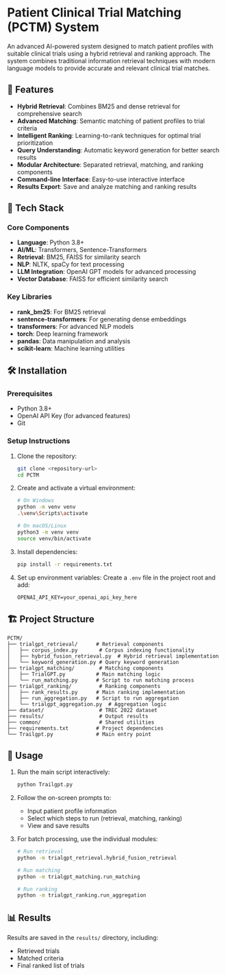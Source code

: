 # Patient Clinical Trial Matching (PCTM) System

An advanced AI-powered system designed to match patient profiles with suitable clinical trials using a hybrid retrieval and ranking approach. The system combines traditional information retrieval techniques with modern language models to provide accurate and relevant clinical trial matches.

## 🌟 Features

- **Hybrid Retrieval**: Combines BM25 and dense retrieval for comprehensive search
- **Advanced Matching**: Semantic matching of patient profiles to trial criteria
- **Intelligent Ranking**: Learning-to-rank techniques for optimal trial prioritization
- **Query Understanding**: Automatic keyword generation for better search results
- **Modular Architecture**: Separated retrieval, matching, and ranking components
- **Command-line Interface**: Easy-to-use interactive interface
- **Results Export**: Save and analyze matching and ranking results

## 🚀 Tech Stack

### Core Components
- **Language**: Python 3.8+
- **AI/ML**: Transformers, Sentence-Transformers
- **Retrieval**: BM25, FAISS for similarity search
- **NLP**: NLTK, spaCy for text processing
- **LLM Integration**: OpenAI GPT models for advanced processing
- **Vector Database**: FAISS for efficient similarity search

### Key Libraries
- **rank_bm25**: For BM25 retrieval
- **sentence-transformers**: For generating dense embeddings
- **transformers**: For advanced NLP models
- **torch**: Deep learning framework
- **pandas**: Data manipulation and analysis
- **scikit-learn**: Machine learning utilities

## 🛠️ Installation

### Prerequisites
- Python 3.8+
- OpenAI API Key (for advanced features)
- Git

### Setup Instructions

1. Clone the repository:
   ```bash
   git clone <repository-url>
   cd PCTM
   ```

2. Create and activate a virtual environment:
   ```bash
   # On Windows
   python -m venv venv
   .\venv\Scripts\activate
   
   # On macOS/Linux
   python3 -m venv venv
   source venv/bin/activate
   ```

3. Install dependencies:
   ```bash
   pip install -r requirements.txt
   ```

4. Set up environment variables:
   Create a `.env` file in the project root and add:
   ```
   OPENAI_API_KEY=your_openai_api_key_here
   ```

## 🏗️ Project Structure

```
PCTM/
├── trialgpt_retrieval/      # Retrieval components
│   ├── corpus_index.py       # Corpus indexing functionality
│   ├── hybrid_fusion_retrieval.py  # Hybrid retrieval implementation
│   └── keyword_generation.py # Query keyword generation
├── trialgpt_matching/        # Matching components
│   ├── TrialGPT.py          # Main matching logic
│   └── run_matching.py      # Script to run matching process
├── trialgpt_ranking/         # Ranking components
│   ├── rank_results.py      # Main ranking implementation
│   ├── run_aggregation.py   # Script to run aggregation
│   └── trialgpt_aggregation.py  # Aggregation logic
├── dataset/                  # TREC 2022 dataset
├── results/                  # Output results
├── common/                   # Shared utilities
├── requirements.txt         # Project dependencies
└── Trailgpt.py              # Main entry point
```

## 🚦 Usage

1. Run the main script interactively:
   ```bash
   python Trailgpt.py
   ```

2. Follow the on-screen prompts to:
   - Input patient profile information
   - Select which steps to run (retrieval, matching, ranking)
   - View and save results

3. For batch processing, use the individual modules:
   ```bash
   # Run retrieval
   python -m trialgpt_retrieval.hybrid_fusion_retrieval
   
   # Run matching
   python -m trialgpt_matching.run_matching
   
   # Run ranking
   python -m trialgpt_ranking.run_aggregation
   ```

## 📊 Results

Results are saved in the `results/` directory, including:
- Retrieved trials
- Matched criteria
- Final ranked list of trials

